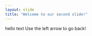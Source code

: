 ```yaml
---
layout: slide
title: "Welcome to our second slide!"
---
```

hello text
Use the left arrow to go back!
